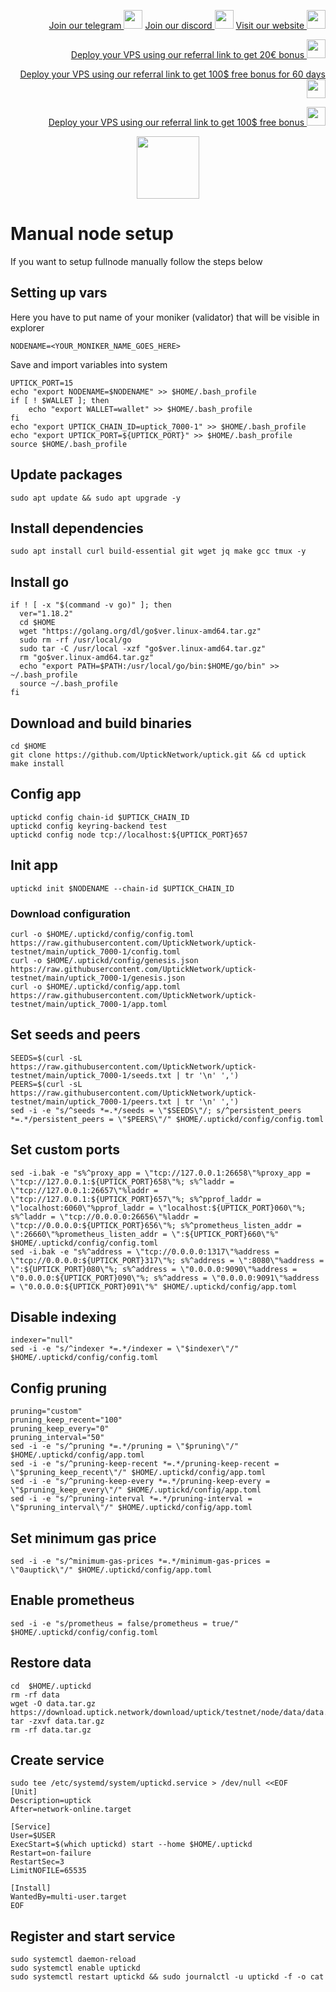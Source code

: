 <p style="font-size:14px" align="right">
<a href="https://t.me/kjnotes" target="_blank">Join our telegram <img src="https://user-images.githubusercontent.com/50621007/183283867-56b4d69f-bc6e-4939-b00a-72aa019d1aea.png" width="30"/></a>
<a href="https://discord.gg/JqQNcwff2e" target="_blank">Join our discord <img src="https://user-images.githubusercontent.com/50621007/176236430-53b0f4de-41ff-41f7-92a1-4233890a90c8.png" width="30"/></a>
<a href="https://kjnodes.com/" target="_blank">Visit our website <img src="https://user-images.githubusercontent.com/50621007/168689709-7e537ca6-b6b8-4adc-9bd0-186ea4ea4aed.png" width="30"/></a>
</p>

<p style="font-size:14px" align="right">
<a href="https://hetzner.cloud/?ref=y8pQKS2nNy7i" target="_blank">Deploy your VPS using our referral link to get 20€ bonus <img src="https://user-images.githubusercontent.com/50621007/174612278-11716b2a-d662-487e-8085-3686278dd869.png" width="30"/></a>
</p>
<p style="font-size:14px" align="right">
<a href="https://m.do.co/c/17b61545ca3a" target="_blank">Deploy your VPS using our referral link to get 100$ free bonus for 60 days <img src="https://user-images.githubusercontent.com/50621007/183284313-adf81164-6db4-4284-9ea0-bcb841936350.png" width="30"/></a>
</p>
<p style="font-size:14px" align="right">
<a href="https://www.vultr.com/?ref=7418642" target="_blank">Deploy your VPS using our referral link to get 100$ free bonus <img src="https://user-images.githubusercontent.com/50621007/183284971-86057dc2-2009-4d40-a1d4-f0901637033a.png" width="30"/></a>
</p>

<p align="center">
  <img height="100" height="auto" src="https://user-images.githubusercontent.com/50621007/171044333-016e348d-1d96-4d00-8dce-f7de45aa9f84.png">
</p>

# Manual node setup
If you want to setup fullnode manually follow the steps below

## Setting up vars
Here you have to put name of your moniker (validator) that will be visible in explorer
```
NODENAME=<YOUR_MONIKER_NAME_GOES_HERE>
```

Save and import variables into system
```
UPTICK_PORT=15
echo "export NODENAME=$NODENAME" >> $HOME/.bash_profile
if [ ! $WALLET ]; then
	echo "export WALLET=wallet" >> $HOME/.bash_profile
fi
echo "export UPTICK_CHAIN_ID=uptick_7000-1" >> $HOME/.bash_profile
echo "export UPTICK_PORT=${UPTICK_PORT}" >> $HOME/.bash_profile
source $HOME/.bash_profile
```

## Update packages
```
sudo apt update && sudo apt upgrade -y
```

## Install dependencies
```
sudo apt install curl build-essential git wget jq make gcc tmux -y
```

## Install go
```
if ! [ -x "$(command -v go)" ]; then
  ver="1.18.2"
  cd $HOME
  wget "https://golang.org/dl/go$ver.linux-amd64.tar.gz"
  sudo rm -rf /usr/local/go
  sudo tar -C /usr/local -xzf "go$ver.linux-amd64.tar.gz"
  rm "go$ver.linux-amd64.tar.gz"
  echo "export PATH=$PATH:/usr/local/go/bin:$HOME/go/bin" >> ~/.bash_profile
  source ~/.bash_profile
fi
```

## Download and build binaries
```
cd $HOME
git clone https://github.com/UptickNetwork/uptick.git && cd uptick
make install
```

## Config app
```
uptickd config chain-id $UPTICK_CHAIN_ID
uptickd config keyring-backend test
uptickd config node tcp://localhost:${UPTICK_PORT}657
```

## Init app
```
uptickd init $NODENAME --chain-id $UPTICK_CHAIN_ID
```

### Download configuration
```
curl -o $HOME/.uptickd/config/config.toml https://raw.githubusercontent.com/UptickNetwork/uptick-testnet/main/uptick_7000-1/config.toml
curl -o $HOME/.uptickd/config/genesis.json https://raw.githubusercontent.com/UptickNetwork/uptick-testnet/main/uptick_7000-1/genesis.json
curl -o $HOME/.uptickd/config/app.toml https://raw.githubusercontent.com/UptickNetwork/uptick-testnet/main/uptick_7000-1/app.toml
```

## Set seeds and peers
```
SEEDS=$(curl -sL https://raw.githubusercontent.com/UptickNetwork/uptick-testnet/main/uptick_7000-1/seeds.txt | tr '\n' ',')
PEERS=$(curl -sL https://raw.githubusercontent.com/UptickNetwork/uptick-testnet/main/uptick_7000-1/peers.txt | tr '\n' ',')
sed -i -e "s/^seeds *=.*/seeds = \"$SEEDS\"/; s/^persistent_peers *=.*/persistent_peers = \"$PEERS\"/" $HOME/.uptickd/config/config.toml
```

## Set custom ports
```
sed -i.bak -e "s%^proxy_app = \"tcp://127.0.0.1:26658\"%proxy_app = \"tcp://127.0.0.1:${UPTICK_PORT}658\"%; s%^laddr = \"tcp://127.0.0.1:26657\"%laddr = \"tcp://127.0.0.1:${UPTICK_PORT}657\"%; s%^pprof_laddr = \"localhost:6060\"%pprof_laddr = \"localhost:${UPTICK_PORT}060\"%; s%^laddr = \"tcp://0.0.0.0:26656\"%laddr = \"tcp://0.0.0.0:${UPTICK_PORT}656\"%; s%^prometheus_listen_addr = \":26660\"%prometheus_listen_addr = \":${UPTICK_PORT}660\"%" $HOME/.uptickd/config/config.toml
sed -i.bak -e "s%^address = \"tcp://0.0.0.0:1317\"%address = \"tcp://0.0.0.0:${UPTICK_PORT}317\"%; s%^address = \":8080\"%address = \":${UPTICK_PORT}080\"%; s%^address = \"0.0.0.0:9090\"%address = \"0.0.0.0:${UPTICK_PORT}090\"%; s%^address = \"0.0.0.0:9091\"%address = \"0.0.0.0:${UPTICK_PORT}091\"%" $HOME/.uptickd/config/app.toml
```

## Disable indexing
```
indexer="null"
sed -i -e "s/^indexer *=.*/indexer = \"$indexer\"/" $HOME/.uptickd/config/config.toml
```

## Config pruning
```
pruning="custom"
pruning_keep_recent="100"
pruning_keep_every="0"
pruning_interval="50"
sed -i -e "s/^pruning *=.*/pruning = \"$pruning\"/" $HOME/.uptickd/config/app.toml
sed -i -e "s/^pruning-keep-recent *=.*/pruning-keep-recent = \"$pruning_keep_recent\"/" $HOME/.uptickd/config/app.toml
sed -i -e "s/^pruning-keep-every *=.*/pruning-keep-every = \"$pruning_keep_every\"/" $HOME/.uptickd/config/app.toml
sed -i -e "s/^pruning-interval *=.*/pruning-interval = \"$pruning_interval\"/" $HOME/.uptickd/config/app.toml
```

## Set minimum gas price
```
sed -i -e "s/^minimum-gas-prices *=.*/minimum-gas-prices = \"0auptick\"/" $HOME/.uptickd/config/app.toml
```

## Enable prometheus
```
sed -i -e "s/prometheus = false/prometheus = true/" $HOME/.uptickd/config/config.toml
```

## Restore data
```
cd  $HOME/.uptickd
rm -rf data
wget -O data.tar.gz https://download.uptick.network/download/uptick/testnet/node/data/data.tar.gz
tar -zxvf data.tar.gz
rm -rf data.tar.gz
```

## Create service
```
sudo tee /etc/systemd/system/uptickd.service > /dev/null <<EOF
[Unit]
Description=uptick
After=network-online.target

[Service]
User=$USER
ExecStart=$(which uptickd) start --home $HOME/.uptickd
Restart=on-failure
RestartSec=3
LimitNOFILE=65535

[Install]
WantedBy=multi-user.target
EOF
```

## Register and start service
```
sudo systemctl daemon-reload
sudo systemctl enable uptickd
sudo systemctl restart uptickd && sudo journalctl -u uptickd -f -o cat
```
